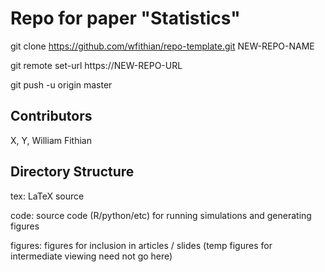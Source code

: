 Repo for paper "Statistics"
========


git clone https://github.com/wfithian/repo-template.git NEW-REPO-NAME

git remote set-url https://NEW-REPO-URL

git push -u origin master

Contributors
--------
X, Y, William Fithian

Directory Structure
--------
tex: LaTeX source

code: source code (R/python/etc) for running simulations and generating figures

figures: figures for inclusion in articles / slides (temp figures for intermediate viewing need not go here)
